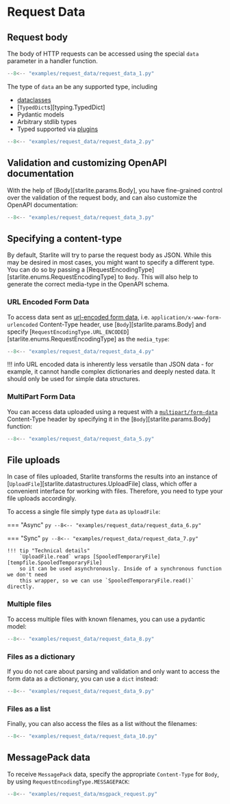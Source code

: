 # Request Data

## Request body

The body of HTTP requests can be accessed using the special `data` parameter in a handler function.

```py
--8<-- "examples/request_data/request_data_1.py"
```


The type of `data` an be any supported type, including

- [dataclasses](https://docs.python.org/3/library/dataclasses.html)
- [`TypedDict`s][typing.TypedDict]
- Pydantic models
- Arbitrary stdlib types
- Typed supported via [plugins](/usage/10-plugins/0-plugins-intro.md)


```py
--8<-- "examples/request_data/request_data_2.py"
```


## Validation and customizing OpenAPI documentation

With the help of [Body][starlite.params.Body], you have fine-grained control over the validation
of the request body, and can also customize the OpenAPI documentation:

```py
--8<-- "examples/request_data/request_data_3.py"
```


## Specifying a content-type

By default, Starlite will try to parse the request body as JSON. While this may be desired
in most cases, you might want to specify a different type. You can do so by passing a
[RequestEncodingType][starlite.enums.RequestEncodingType] to `Body`. This will also
help to generate the correct media-type in the OpenAPI schema.

### URL Encoded Form Data

To access data sent as [url-encoded form data](https://developer.mozilla.org/en-US/docs/Web/HTTP/Methods/POST),
i.e. `application/x-www-form-urlencoded` Content-Type header, use [`Body`][starlite.params.Body] and specify
[`RequestEncodingType.URL_ENCODED`][starlite.enums.RequestEncodingType] as the `media_type`:

```py
--8<-- "examples/request_data/request_data_4.py"
```



!!! info
    URL encoded data is inherently less versatile than JSON data - for example, it cannot handle complex
    dictionaries and deeply nested data. It should only be used for simple data structures.

### MultiPart Form Data

You can access data uploaded using a request with a [`multipart/form-data`](https://developer.mozilla.org/en-US/docs/Web/HTTP/Methods/POST)
Content-Type header by specifying it in the [`Body`][starlite.params.Body] function:

```py
--8<-- "examples/request_data/request_data_5.py"
```


## File uploads

In case of files uploaded, Starlite transforms the results into an instance
of [`UploadFile`][starlite.datastructures.UploadFile] class, which offer a convenient
interface for working with files. Therefore, you need to type your file uploads accordingly.

To access a single file simply type `data` as `UploadFile`:

=== "Async"
    ```py
    --8<-- "examples/request_data/request_data_6.py"
    ```

=== "Sync"
    ```py
    --8<-- "examples/request_data/request_data_7.py"
    ```

    !!! tip "Technical details"
        `UploadFile.read` wraps [SpooledTemporaryFile][tempfile.SpooledTemporaryFile]
        so it can be used asynchronously. Inside of a synchronous function we don't need
        this wrapper, so we can use `SpooledTemporaryFile.read()` directly.


### Multiple files

To access multiple files with known filenames, you can use a pydantic model:

```py
--8<-- "examples/request_data/request_data_8.py"
```


### Files as a dictionary

If you do not care about parsing and validation and only want to access the form data as a dictionary, you can use a `dict` instead:

```py
--8<-- "examples/request_data/request_data_9.py"
```


### Files as a list

Finally, you can also access the files as a list without the filenames:

```py
--8<-- "examples/request_data/request_data_10.py"
```


## MessagePack data

To receive `MessagePack` data, specify the appropriate `Content-Type`
for `Body`, by using `RequestEncodingType.MESSAGEPACK`:

```py title="msgpack_request.py"
--8<-- "examples/request_data/msgpack_request.py"
```